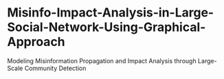 # Misinfo-Impact-Analysis-in-Large-Social-Network-Using-Graphical-Approach
Modeling Misinformation Propagation and Impact Analysis through Large-Scale Community Detection
